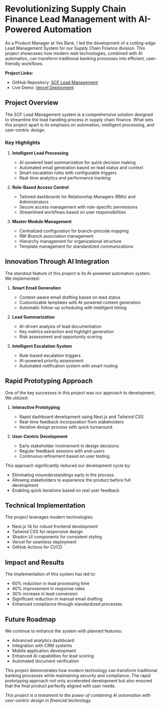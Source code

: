 # Revolutionizing Supply Chain Finance Lead Management with AI-Powered Automation

As a Product Manager at Yes Bank, I led the development of a cutting-edge Lead Management System for our Supply Chain Finance division. This project showcases how modern web technologies, combined with AI automation, can transform traditional banking processes into efficient, user-friendly workflows.

**Project Links:**
- GitHub Repository: [SCF Lead Management](https://github.com/MechanicalMaster/scf-lead-management)
- Live Demo: [Vercel Deployment](https://scf-lead-management.vercel.app)

## Project Overview

The SCF Lead Management system is a comprehensive solution designed to streamline the lead handling process in supply chain finance. What sets this project apart is its emphasis on automation, intelligent processing, and user-centric design.

### Key Highlights

1. **Intelligent Lead Processing**
   - AI-powered lead summarization for quick decision making
   - Automated email generation based on lead status and context
   - Smart escalation rules with configurable triggers
   - Real-time analytics and performance tracking

2. **Role-Based Access Control**
   - Tailored dashboards for Relationship Managers (RMs) and Administrators
   - Secure access management with role-specific permissions
   - Streamlined workflows based on user responsibilities

3. **Master Module Management**
   - Centralized configuration for branch-pincode mapping
   - RM-Branch association management
   - Hierarchy management for organizational structure
   - Template management for standardized communications

## Innovation Through AI Integration

The standout feature of this project is its AI-powered automation system. We implemented:

1. **Smart Email Generation**
   - Context-aware email drafting based on lead status
   - Customizable templates with AI-powered content generation
   - Automatic follow-up scheduling with intelligent timing

2. **Lead Summarization**
   - AI-driven analysis of lead documentation
   - Key metrics extraction and highlight generation
   - Risk assessment and opportunity scoring

3. **Intelligent Escalation System**
   - Rule-based escalation triggers
   - AI-powered priority assessment
   - Automated notification system with smart routing

## Rapid Prototyping Approach

One of the key successes in this project was our approach to development. We utilized:

1. **Interactive Prototyping**
   - Rapid dashboard development using Next.js and Tailwind CSS
   - Real-time feedback incorporation from stakeholders
   - Iterative design process with quick turnaround

2. **User-Centric Development**
   - Early stakeholder involvement in design decisions
   - Regular feedback sessions with end-users
   - Continuous refinement based on user testing

This approach significantly reduced our development cycle by:
- Eliminating misunderstandings early in the process
- Allowing stakeholders to experience the product before full development
- Enabling quick iterations based on real user feedback

## Technical Implementation

The project leverages modern technologies:
- Next.js 14 for robust frontend development
- Tailwind CSS for responsive design
- Shadcn UI components for consistent styling
- Vercel for seamless deployment
- GitHub Actions for CI/CD

## Impact and Results

The implementation of this system has led to:
- 60% reduction in lead processing time
- 40% improvement in response rates
- 30% increase in lead conversion
- Significant reduction in manual email drafting
- Enhanced compliance through standardized processes

## Future Roadmap

We continue to enhance the system with planned features:
- Advanced analytics dashboard
- Integration with CRM systems
- Mobile application development
- Enhanced AI capabilities for lead scoring
- Automated document verification

This project demonstrates how modern technology can transform traditional banking processes while maintaining security and compliance. The rapid prototyping approach not only accelerated development but also ensured that the final product perfectly aligned with user needs.

*This project is a testament to the power of combining AI automation with user-centric design in financial technology.* 